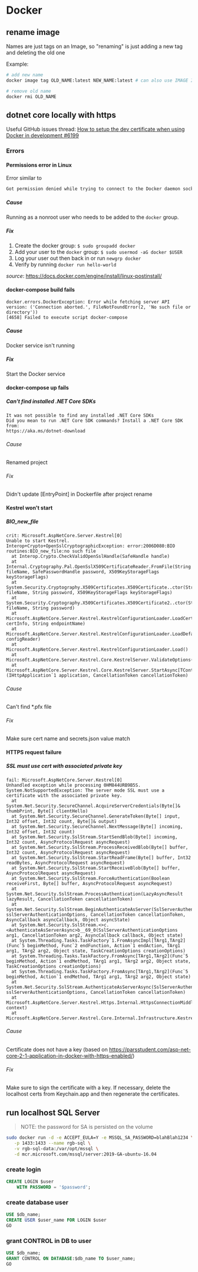 # Docker

## rename image

Names are just tags on an Image, so "renaming" is just adding a new tag and deleting the old one

Example:

```bash
# add new name
docker image tag OLD_NAME:latest NEW_NAME:latest # can also use IMAGE ID in place of OLD_NAME:latest

# remove old name
docker rmi OLD_NAME
```

## dotnet core locally with https

Useful GitHub issues thread: [How to setup the dev certificate when using Docker in development #6199](https://github.com/dotnet/AspNetCore.Docs/issues/6199)

### Errors

#### Permissions error in Linux

Error similar to

```bash
Got permission denied while trying to connect to the Docker daemon socket at unix:///var/run/docker.sock:
```

##### Cause

Running as a nonroot user who needs to be added to the `docker` group.

##### Fix

1. Create the docker group: `$ sudo groupadd docker`
2. Add your user to the `docker` group: `$ sudo usermod -aG docker $USER`
3. Log your user out then back in or run `newgrp docker`
4. Verify by running `docker run hello-world`

_source_: <https://docs.docker.com/engine/install/linux-postinstall/>

#### docker-compose build fails

```text
docker.errors.DockerException: Error while fetching server API version: ('Connection aborted.', FileNotFoundError(2, 'No such file or directory'))
[4658] Failed to execute script docker-compose
```

##### Cause

Docker service isn't running

##### Fix

Start the Docker service

#### docker-compose up fails

##### Can't find installed .NET Core SDKs

```text
It was not possible to find any installed .NET Core SDKs
Did you mean to run .NET Core SDK commands? Install a .NET Core SDK from:
https://aka.ms/dotnet-download
```

###### Cause

Renamed project

###### Fix

Didn't update [EntryPoint] in Dockerfile after project rename

#### Kestrel won't start

##### BIO_new_file

```text
crit: Microsoft.AspNetCore.Server.Kestrel[0]
Unable to start Kestrel.
Interop+Crypto+OpenSslCryptographicException: error:2006D080:BIO routines:BIO_new_file:no such file
  at Interop.Crypto.CheckValidOpenSslHandle(SafeHandle handle)
  at Internal.Cryptography.Pal.OpenSslX509CertificateReader.FromFile(String fileName, SafePasswordHandle password, X509KeyStorageFlags keyStorageFlags)
  at System.Security.Cryptography.X509Certificates.X509Certificate..ctor(String fileName, String password, X509KeyStorageFlags keyStorageFlags)
  at System.Security.Cryptography.X509Certificates.X509Certificate2..ctor(String fileName, String password)
  at Microsoft.AspNetCore.Server.Kestrel.KestrelConfigurationLoader.LoadCertificate(CertificateConfig certInfo, String endpointName)
  at Microsoft.AspNetCore.Server.Kestrel.KestrelConfigurationLoader.LoadDefaultCert(ConfigurationReader configReader)
  at Microsoft.AspNetCore.Server.Kestrel.KestrelConfigurationLoader.Load()
  at Microsoft.AspNetCore.Server.Kestrel.Core.KestrelServer.ValidateOptions()
  at Microsoft.AspNetCore.Server.Kestrel.Core.KestrelServer.StartAsync[TContext](IHttpApplication`1 application, CancellationToken cancellationToken)
```

###### Cause

Can't find \*.pfx file

###### Fix

Make sure cert name and secrets.json value match

#### HTTPS request failure

##### SSL must use cert with associated private key

```text
fail: Microsoft.AspNetCore.Server.Kestrel[0]
Unhandled exception while processing 0HM844URB9B5S.
System.NotSupportedException: The server mode SSL must use a certificate with the associated private key.
  at System.Net.Security.SecureChannel.AcquireServerCredentials(Byte[]& thumbPrint, Byte[] clientHello)
  at System.Net.Security.SecureChannel.GenerateToken(Byte[] input, Int32 offset, Int32 count, Byte[]& output)
  at System.Net.Security.SecureChannel.NextMessage(Byte[] incoming, Int32 offset, Int32 count)
  at System.Net.Security.SslStream.StartSendBlob(Byte[] incoming, Int32 count, AsyncProtocolRequest asyncRequest)
  at System.Net.Security.SslStream.ProcessReceivedBlob(Byte[] buffer, Int32 count, AsyncProtocolRequest asyncRequest)
  at System.Net.Security.SslStream.StartReadFrame(Byte[] buffer, Int32 readBytes, AsyncProtocolRequest asyncRequest)
  at System.Net.Security.SslStream.StartReceiveBlob(Byte[] buffer, AsyncProtocolRequest asyncRequest)
  at System.Net.Security.SslStream.ForceAuthentication(Boolean receiveFirst, Byte[] buffer, AsyncProtocolRequest asyncRequest)
  at System.Net.Security.SslStream.ProcessAuthentication(LazyAsyncResult lazyResult, CancellationToken cancellationToken)
  at System.Net.Security.SslStream.BeginAuthenticateAsServer(SslServerAuthenticationOptions sslServerAuthenticationOptions, CancellationToken cancellationToken, AsyncCallback asyncCallback, Object asyncState)
  at System.Net.Security.SslStream.<>c.<AuthenticateAsServerAsync>b__69_0(SslServerAuthenticationOptions arg1, CancellationToken arg2, AsyncCallback callback, Object state)
  at System.Threading.Tasks.TaskFactory`1.FromAsyncImpl[TArg1,TArg2](Func`5 beginMethod, Func`2 endFunction, Action`1 endAction, TArg1 arg1, TArg2 arg2, Object state, TaskCreationOptions creationOptions)
  at System.Threading.Tasks.TaskFactory.FromAsync[TArg1,TArg2](Func`5 beginMethod, Action`1 endMethod, TArg1 arg1, TArg2 arg2, Object state, TaskCreationOptions creationOptions)
  at System.Threading.Tasks.TaskFactory.FromAsync[TArg1,TArg2](Func`5 beginMethod, Action`1 endMethod, TArg1 arg1, TArg2 arg2, Object state)
  at System.Net.Security.SslStream.AuthenticateAsServerAsync(SslServerAuthenticationOptions sslServerAuthenticationOptions, CancellationToken cancellationToken)
  at Microsoft.AspNetCore.Server.Kestrel.Https.Internal.HttpsConnectionMiddleware.InnerOnConnectionAsync(ConnectionContext context)
  at Microsoft.AspNetCore.Server.Kestrel.Core.Internal.Infrastructure.KestrelConnection.ExecuteAsync()
```

###### Cause

Certificate does not have a key (based on <https://parsstudent.com/asp-net-core-2-1-application-in-docker-with-https-enabled/>)

###### Fix

Make sure to sign the certificate with a key. If necessary, delete the localhost certs from Keychain.app and then regenerate the certificates.

## run localhost SQL Server

> NOTE: the password for SA is persisted on the volume

```bash
sudo docker run -d -e ACCEPT_EULA=Y -e MSSQL_SA_PASSWORD=blahBlah1234 \
   -p 1433:1433 --name rgb-sql \
   -v rgb-sql-data:/var/opt/mssql \
   -d mcr.microsoft.com/mssql/server:2019-GA-ubuntu-16.04
```

### create login

```sql
CREATE LOGIN $user
    WITH PASSWORD = '$password';
```

### create database user

```sql
USE $db_name;
CREATE USER $user_name FOR LOGIN $user
GO
```

### grant CONTROL in DB to user

```sql
USE $db_name;
GRANT CONTROL ON DATABASE:$db_name TO $user_name;
GO
```
